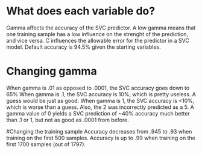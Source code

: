 # What does each variable do?
Gamma affects the accuracy of the SVC predictor. A low gamma means that one training sample has a low influence on the strenght of the prediction, and vice versa.
C influences the allowable error for the predictor in a SVC model.
Default accuracy is 94.5% given the starting variables.

# Changing gamma
When gamma is .01 as opposed to .0001, the SVC accuracy goes down to 65%
When gamma is .1, the SVC accuracy is 10%, which is pretty useless.  A guess would be just as good.
When gamma is 1, the SVC accuracy is <10%, which is worse than a guess.  Also, the 2 was incorrectly predicted as a 5.
A gamma value of 0 yields a SVC prediction of ~40% accuracy much better than .1 or 1, but not as good as .0001 from before.

#Changing the training sample
Accuracy decreases from .945 to .93 when training on the first 500 samples.
Accuracy is up to .99 when training on the first 1700 samples (out of 1797).
